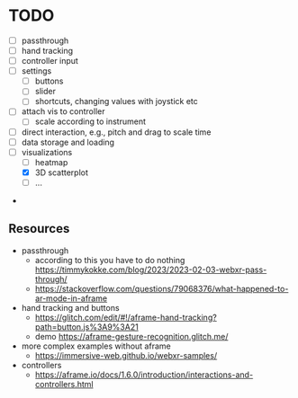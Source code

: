 # TODO

- [ ] passthrough
- [ ] hand tracking
- [ ] controller input
- [ ] settings
  - [ ] buttons
  - [ ] slider
  - [ ] shortcuts, changing values with joystick etc
- [ ] attach vis to controller
  - [ ] scale according to instrument
- [ ] direct interaction, e.g., pitch and drag to scale time
- [ ] data storage and loading
- [ ] visualizations
  - [ ] heatmap
  - [x] 3D scatterplot
  - [ ] ...
-




## Resources


- passthrough
  - according to this you have to do nothing https://timmykokke.com/blog/2023/2023-02-03-webxr-pass-through/
  - https://stackoverflow.com/questions/79068376/what-happened-to-ar-mode-in-aframe
- hand tracking and buttons
  - https://glitch.com/edit/#!/aframe-hand-tracking?path=button.js%3A9%3A21
  - demo https://aframe-gesture-recognition.glitch.me/
- more complex examples without aframe
  - https://immersive-web.github.io/webxr-samples/
- controllers
  - https://aframe.io/docs/1.6.0/introduction/interactions-and-controllers.html
